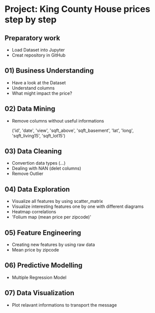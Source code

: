 # Project: King County House prices step by step

## Preparatory work 
- Load Dataset into Jupyter
- Creat repository in GitHub

## 01) Business Understanding
- Have a look at the Dataset
- Understand columns
- What might impact the price?

## 02) Data Mining
- Remove columns without useful informations 
  
  ('id', 'date', 'view', 'sqft_above', 'sqft_basement', 'lat', 'long', 'sqft_living15', 'sqft_lot15')

## 03) Data Cleaning
- Convertion data types (...)
- Dealing with NAN (delet columns)
- Remove Outlier

## 04) Data Exploration
- Visualize all features by using scatter_matrix
- Visualize interesting features one by one with different diagrams
- Heatmap correlations
- 'Folium map (mean price per zipcode)'

## 05) Feature Engineering
- Creating new features by using raw data
- Mean price by zipcode 

## 06) Predictive Modelling
- Multiple Regression Model

## 07) Data Visualization
- Plot relavant informations to transport the message
